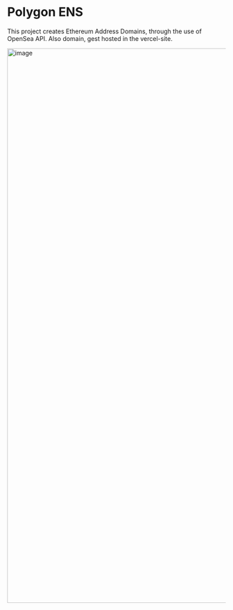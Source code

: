 # Polygon ENS 

This project creates Ethereum Address Domains, through the use of OpenSea API. Also domain, gest hosted in the vercel-site.  

<img width="1280" alt="image" src="https://user-images.githubusercontent.com/113019900/211829486-4f064922-d90e-4717-b782-a8db5b43ce24.png">
